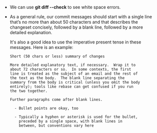 * We can use **git diff --check** to see white space errors.    



* As a general rule, our commit messages should start with a single line that’s no more than 
  about 50 characters and that describes the changeset concisely, followed by a blank line, 
  followed by a more detailed explanation. 
  
  It's also a good idea to use the imperative present tense in these messages. Here is an example:    
  
      Short (50 chars or less) summary of changes

      More detailed explanatory text, if necessary.  Wrap it to
      about 72 characters or so.  In some contexts, the first
      line is treated as the subject of an email and the rest of
      the text as the body.  The blank line separating the
      summary from the body is critical (unless you omit the body
      entirely); tools like rebase can get confused if you run
      the two together.

      Further paragraphs come after blank lines.

        - Bullet points are okay, too

        - Typically a hyphen or asterisk is used for the bullet,
          preceded by a single space, with blank lines in
          between, but conventions vary here
          
 
 
  
